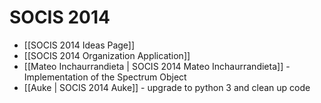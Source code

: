 # SOCIS 2014

* [[SOCIS 2014 Ideas Page]]
* [[SOCIS 2014 Organization Application]]
* [[Mateo Inchaurrandieta | SOCIS 2014 Mateo Inchaurrandieta]] - Implementation of the Spectrum Object
* [[Auke | SOCIS 2014 Auke]] - upgrade to python 3 and clean up code
